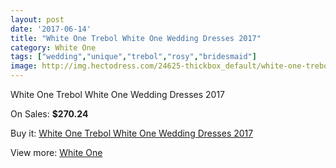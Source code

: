 ```yaml
---
layout: post
date: '2017-06-14'
title: "White One Trebol White One Wedding Dresses 2017"
category: White One
tags: ["wedding","unique","trebol","rosy","bridesmaid"]
image: http://img.hectodress.com/24625-thickbox_default/white-one-trebol-white-one-wedding-dresses-2013.jpg
---
```

White One Trebol White One Wedding Dresses 2017

On Sales: **$270.24**
<a href="https://www.hectodress.com/white-one/11297-white-one-trebol-white-one-wedding-dresses-2013.html"><amp-img layout="responsive" width="600" height="600" src="//img.hectodress.com/24625-thickbox_default/white-one-trebol-white-one-wedding-dresses-2013.jpg" alt="White One Trebol White One Wedding Dresses 2017 0" /></a>
<a href="https://www.hectodress.com/white-one/11297-white-one-trebol-white-one-wedding-dresses-2013.html"><amp-img layout="responsive" width="600" height="600" src="//img.hectodress.com/24627-thickbox_default/white-one-trebol-white-one-wedding-dresses-2013.jpg" alt="White One Trebol White One Wedding Dresses 2017 1" /></a>
<a href="https://www.hectodress.com/white-one/11297-white-one-trebol-white-one-wedding-dresses-2013.html"><amp-img layout="responsive" width="600" height="600" src="//img.hectodress.com/24626-thickbox_default/white-one-trebol-white-one-wedding-dresses-2013.jpg" alt="White One Trebol White One Wedding Dresses 2017 2" /></a>

Buy it: [White One Trebol White One Wedding Dresses 2017](https://www.hectodress.com/white-one/11297-white-one-trebol-white-one-wedding-dresses-2013.html "White One Trebol White One Wedding Dresses 2017")

View more: [White One](https://www.hectodress.com/177-white-one "White One")